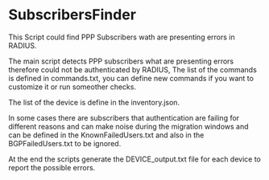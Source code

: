 # SubscribersFinder
This Script could find PPP Subscribers wath are presenting errors in RADIUS.

The main script detects PPP subscribers what are presenting errors therefore could not be authenticated by RADIUS, The list of the commands is defined in commands.txt, you can define new commands if you want to customize it or run someother checks.

The list of the device is define in the inventory.json.

In some cases there are subscribers that authentication are failing for different reasons and can make noise during the migration windows and can be defined in the KnownFailedUsers.txt and also in the BGPFailedUsers.txt to be ignored.

At the end the scripts generate the DEVICE_output.txt file for each device to report the possible errors.
